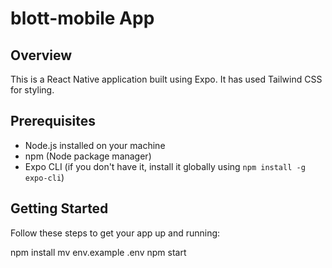 # blott-mobile App

## Overview

This is a React Native application built using Expo. It has used Tailwind CSS for styling.

## Prerequisites

- Node.js installed on your machine
- npm (Node package manager)
- Expo CLI (if you don't have it, install it globally using `npm install -g expo-cli`)

## Getting Started

Follow these steps to get your app up and running:

npm install
mv env.example .env
npm start

